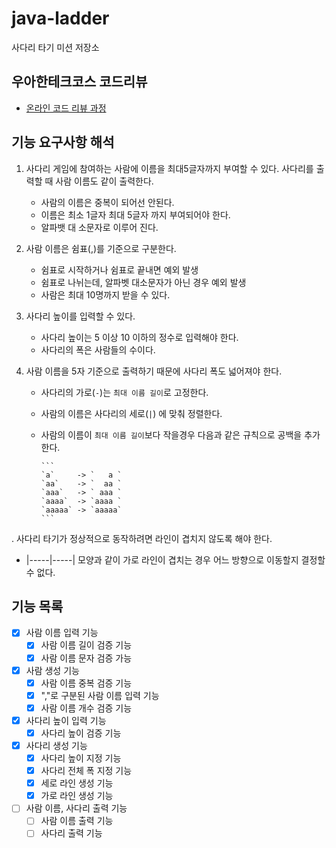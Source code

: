 # java-ladder

사다리 타기 미션 저장소

## 우아한테크코스 코드리뷰

- [온라인 코드 리뷰 과정](https://github.com/woowacourse/woowacourse-docs/blob/master/maincourse/README.md)

## 기능 요구사항 해석

1. 사다리 게임에 참여하는 사람에 이름을 최대5글자까지 부여할 수 있다. 사다리를 출력할 때 사람 이름도 같이 출력한다.
    - 사람의 이름은 중복이 되어선 안된다.
    - 이름은 최소 1글자 최대 5글자 까지 부여되어야 한다.
    - 알파뱃 대 소문자로 이루어 진다.

2. 사람 이름은 쉼표(,)를 기준으로 구분한다.
    - 쉼표로 시작하거나 쉼표로 끝내면 예외 발생
    - 쉼표로 나뉘는데, 알파벳 대소문자가 아닌 경우 예외 발생
    - 사람은 최대 10명까지 받을 수 있다.

3. 사다리 높이를 입력할 수 있다.
    - 사다리 높이는 5 이상 10 이하의 정수로 입력해야 한다.
    - 사다리의 폭은 사람들의 수이다.

4. 사람 이름을 5자 기준으로 출력하기 때문에 사다리 폭도 넓어져야 한다.
    - 사다리의 가로(`-`)는 `최대 이름 길이`로 고정한다.
    - 사람의 이름은 사다리의 세로(`|`) 에 맞춰 정렬한다.
    - 사람의 이름이 `최대 이름 길이`보다 작을경우 다음과 같은 규칙으로 공백을 추가한다.

          ```
          `a`     -> `   a `
          `aa`    -> `  aa `
          `aaa`   -> ` aaa `
          `aaaa`  -> `aaaa `
          `aaaaa` -> `aaaaa`
          ``` 

. 사다리 타기가 정상적으로 동작하려면 라인이 겹치지 않도록 해야 한다.

- |-----|-----| 모양과 같이 가로 라인이 겹치는 경우 어느 방향으로 이동할지 결정할 수 없다.

## 기능 목록

- [x] 사람 이름 입력 기능
    - [x] 사람 이름 길이 검증 기능
    - [x] 사람 이름 문자 검증 가능
- [x] 사람 생성 기능
    - [x] 사람 이름 중복 검증 기능
    - [x] ","로 구분된 사람 이름 입력 기능
    - [x] 사람 이름 개수 검증 기능
- [x] 사다리 높이 입력 기능
    - [x] 사다리 높이 검증 기능
- [x] 사다리 생성 기능
    - [x] 사다리 높이 지정 기능
    - [x] 사다리 전체 폭 지정 기능
    - [x] 세로 라인 생성 기능
    - [x] 가로 라인 생성 기능
- [ ] 사람 이름, 사다리 출력 기능
    - [ ] 사람 이름 출력 기능
    - [ ] 사다리 출력 기능